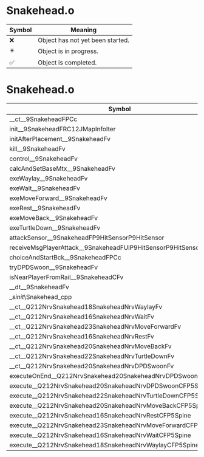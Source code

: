 # Snakehead.o
| Symbol | Meaning 
| ------------- | ------------- 
| :x: | Object has not yet been started. 
| :eight_pointed_black_star: | Object is in progress. 
| :white_check_mark: | Object is completed. 


# Snakehead.o
| Symbol | Decompiled? |
| ------------- | ------------- |
| __ct__9SnakeheadFPCc | :x: |
| init__9SnakeheadFRC12JMapInfoIter | :x: |
| initAfterPlacement__9SnakeheadFv | :x: |
| kill__9SnakeheadFv | :x: |
| control__9SnakeheadFv | :x: |
| calcAndSetBaseMtx__9SnakeheadFv | :x: |
| exeWaylay__9SnakeheadFv | :x: |
| exeWait__9SnakeheadFv | :x: |
| exeMoveForward__9SnakeheadFv | :x: |
| exeRest__9SnakeheadFv | :x: |
| exeMoveBack__9SnakeheadFv | :x: |
| exeTurtleDown__9SnakeheadFv | :x: |
| attackSensor__9SnakeheadFP9HitSensorP9HitSensor | :x: |
| receiveMsgPlayerAttack__9SnakeheadFUlP9HitSensorP9HitSensor | :x: |
| choiceAndStartBck__9SnakeheadFPCc | :x: |
| tryDPDSwoon__9SnakeheadFv | :x: |
| isNearPlayerFromRail__9SnakeheadCFv | :x: |
| __dt__9SnakeheadFv | :x: |
| __sinit_\Snakehead_cpp | :x: |
| __ct__Q212NrvSnakehead18SnakeheadNrvWaylayFv | :x: |
| __ct__Q212NrvSnakehead16SnakeheadNrvWaitFv | :x: |
| __ct__Q212NrvSnakehead23SnakeheadNrvMoveForwardFv | :x: |
| __ct__Q212NrvSnakehead16SnakeheadNrvRestFv | :x: |
| __ct__Q212NrvSnakehead20SnakeheadNrvMoveBackFv | :x: |
| __ct__Q212NrvSnakehead22SnakeheadNrvTurtleDownFv | :x: |
| __ct__Q212NrvSnakehead20SnakeheadNrvDPDSwoonFv | :x: |
| executeOnEnd__Q212NrvSnakehead20SnakeheadNrvDPDSwoonCFP5Spine | :x: |
| execute__Q212NrvSnakehead20SnakeheadNrvDPDSwoonCFP5Spine | :x: |
| execute__Q212NrvSnakehead22SnakeheadNrvTurtleDownCFP5Spine | :x: |
| execute__Q212NrvSnakehead20SnakeheadNrvMoveBackCFP5Spine | :x: |
| execute__Q212NrvSnakehead16SnakeheadNrvRestCFP5Spine | :x: |
| execute__Q212NrvSnakehead23SnakeheadNrvMoveForwardCFP5Spine | :x: |
| execute__Q212NrvSnakehead16SnakeheadNrvWaitCFP5Spine | :x: |
| execute__Q212NrvSnakehead18SnakeheadNrvWaylayCFP5Spine | :x: |
